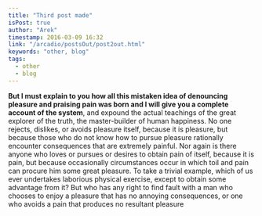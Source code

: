```yaml
---
title: "Third post made"
isPost: true
author: "Arek"
timestamp: 2016-03-09 16:32
link: "/arcadio/postsOut/post2out.html"
keywords: "other, blog"
tags:
  - other
  - blog
---
```


**But I must explain to you how all this mistaken idea of denouncing pleasure and praising pain was born and I will give you a complete account of the system**, and expound the actual teachings of the great explorer of the truth, the master-builder of human happiness. No one rejects, dislikes, or avoids pleasure itself, because it is pleasure, but because those who do not know how to pursue pleasure rationally encounter consequences that are extremely painful. Nor again is there anyone who loves or pursues or desires to obtain pain of itself, because it is pain, but because occasionally circumstances occur in which toil and pain can procure him some great pleasure. To take a trivial example, which of us ever undertakes laborious physical exercise, except to obtain some advantage from it? But who has any right to find fault with a man who chooses to enjoy a pleasure that has no annoying consequences, or one who avoids a pain that produces no resultant pleasure
